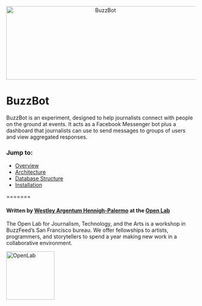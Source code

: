 <div align="center">
<img src="https://github.com/buzzfeed-openlab/buzzbot/blob/master/docs/assets/buzzbot-cover.png?raw=true" alt="BuzzBot" width="512" height="195"></img>
</div>

# BuzzBot

BuzzBot is an experiment, designed to help journalists connect with people on the ground at events. It acts as a Facebook Messenger bot plus a dashboard that journalists can use to send messages to groups of users and view aggregated responses.

### Jump to:

- [Overview](./docs/overview.md)
- [Architecture](./docs/architecture.md)
- [Database Structure](./docs/database-structure.md)
- [Installation](./docs/installation.md)

=======

#### Written by [Westley Argentum Hennigh-Palermo](mailto:WestleyArgentum@gmail.com) at the [Open Lab](https://www.buzzfeed.com/openlab)

The Open Lab for Journalism, Technology, and the Arts is a workshop in BuzzFeed’s San Francisco bureau. We offer fellowships to artists, programmers, and storytellers to spend a year making new work in a collaborative environment.

<div align="left">
<img src="https://github.com/buzzfeed-openlab/buzzbot/blob/master/docs/assets/open-lab-logo.png?raw=true" alt="OpenLab" width="128" height="128"></img>
</div>
